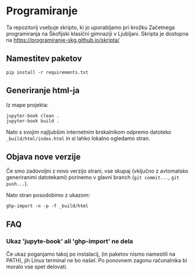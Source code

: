 # Programiranje

Ta repozitorij vsebuje skripto, ki jo uporabljamo pri krožku Začetnega programiranja na Škofijski klasični gimnaziji v Ljubljani. Skripta je dostopna na https://programiranje-skg.github.io/skripta/


## Namestitev paketov
```
pip install -r requirements.txt
```

## Generiranje html-ja
Iz mape projekta:
```
jupyter-book clean .
jupyter-book build .
```

Nato s svojim najljubšim internetnim brskalnikom odpremo datoteko `_build/html/index.html` in si lahko lokalno ogledamo stran.

## Objava nove verzije
Če smo zadovoljni z novo verzijo strani, vse skupaj (vključno z avtomatsko generiranimi datotekami) porinemo v glavni branch (`git commit...`, `git push...`).

Nato stran posodobimo z ukazom:
```
ghp-import -n -p -f _build/html
```

## FAQ
### Ukaz 'jupyte-book' ali 'ghp-import' ne dela

Če ukaz poganjamo takoj po instalacij, (in paketov nismo namestili na PATH), jih Linux terminal ne bo našel. Po ponovnem zagonu računalnika bi moralo vse spet delovati.
